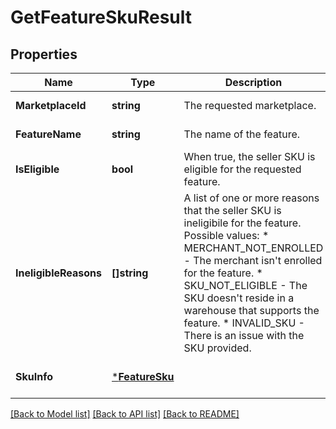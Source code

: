 # GetFeatureSkuResult

## Properties
Name | Type | Description | Notes
------------ | ------------- | ------------- | -------------
**MarketplaceId** | **string** | The requested marketplace. | [default to null]
**FeatureName** | **string** | The name of the feature. | [default to null]
**IsEligible** | **bool** | When true, the seller SKU is eligible for the requested feature. | [default to null]
**IneligibleReasons** | **[]string** | A list of one or more reasons that the seller SKU is ineligibile for the feature.  Possible values: * MERCHANT_NOT_ENROLLED - The merchant isn&#x27;t enrolled for the feature. * SKU_NOT_ELIGIBLE - The SKU doesn&#x27;t reside in a warehouse that supports the feature. * INVALID_SKU - There is an issue with the SKU provided. | [optional] [default to null]
**SkuInfo** | [***FeatureSku**](FeatureSku.md) |  | [optional] [default to null]

[[Back to Model list]](../README.md#documentation-for-models) [[Back to API list]](../README.md#documentation-for-api-endpoints) [[Back to README]](../README.md)

